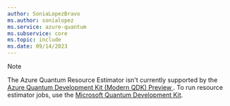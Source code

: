 ```yaml
---
author: SoniaLopezBravo
ms.author: sonialopez
ms.service: azure-quantum
ms.subservice: core
ms.topic: include
ms.date: 09/14/2023
---
```


> [!NOTE]
> The Azure Quantum Resource Estimator isn't currently supported by the [Azure Quantum Development Kit (Modern QDK) Preview ](https://github.com/microsoft/qsharp/wiki/Installation). To run resource estimator jobs, use the [Microsoft Quantum Development Kit](xref:microsoft.quantum.install-qdk.overview#the-microsoft-quantum-development-kit-qdk).